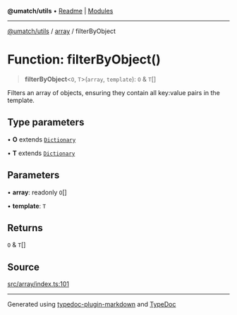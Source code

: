 **@umatch/utils** • [Readme](../../index.md) \| [Modules](../../modules.md)

***

[@umatch/utils](../../modules.md) / [array](../index.md) / filterByObject

# Function: filterByObject()

> **filterByObject**\<`O`, `T`\>(`array`, `template`): `O` & `T`[]

Filters an array of objects, ensuring they contain all key:value
pairs in the template.

## Type parameters

• **O** extends [`Dictionary`](../../index/type-aliases/Dictionary.md)

• **T** extends [`Dictionary`](../../index/type-aliases/Dictionary.md)

## Parameters

• **array**: readonly `O`[]

• **template**: `T`

## Returns

`O` & `T`[]

## Source

[src/array/index.ts:101](https://github.com/umatch-oficial/utils/blob/6e00801/src/array/index.ts#L101)

***

Generated using [typedoc-plugin-markdown](https://www.npmjs.com/package/typedoc-plugin-markdown) and [TypeDoc](https://typedoc.org/)
